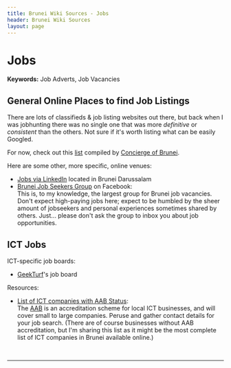 ```yaml
---
title: Brunei Wiki Sources - Jobs
header: Brunei Wiki Sources
layout: page
---
```


# Jobs

**Keywords:** Job Adverts, Job Vacancies

## General Online Places to find Job Listings

There are lots of classifieds & job listing websites out there, but back when I was jobhunting there was no single one that was more *definitive* or *consistent* than the others. Not sure if it's worth listing what can be easily Googled.

For now, check out this [list](http://safwanah.wixsite.com/conciergeofbrunei/single-post/2015/01/14/jobs-slash-employments) compiled by [Concierge of Brunei](http://safwanah.wixsite.com/conciergeofbrunei/).

Here are some other, more specific, online venues:

* [Jobs via LinkedIn](https://www.linkedin.com/jobs/search?keywords=&location=Brunei+Darussalam&trk=jobs_jserp_search_button_execute&orig=JSERP&applyLogin=&locationId=bn%3A0) located in Brunei Darussalam
* [Brunei Job Seekers Group](https://www.facebook.com/groups/brujobseekers) on Facebook:<br>This is, to my knowledge, the largest group for Brunei job vacancies. Don't expect high-paying jobs here; expect to be humbled by the sheer amount of jobseekers and personal experiences sometimes shared by others. Just... please don't ask the group to inbox you about job opportunities.

## ICT Jobs

ICT-specific job boards:

* [GeekTurf](http://geekturf.net/jobs/)'s job board

Resources:

* [List of ICT companies with AAB Status](http://www.aiti.gov.bn/industrydevelopment/industrydevelopment-promotion/aabstatus-ictab/Pages/aabstatuslist.aspx):<br>The [AAB](http://www.aiti.gov.bn/industrydevelopment/industrydevelopment-promotion/aabstatus-ictab/Pages/aabstatus-ictab.aspx) is an accreditation scheme for local ICT businesses, and will cover small to large companies. Peruse and gather contact details for your job search. (There are of course businesses without AAB accreditation, but I'm sharing this list as it might be the most complete list of ICT companies in Brunei available online.)

 

---

  


